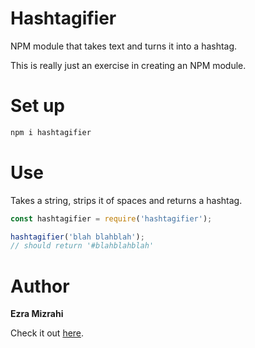 # Hashtagifier
NPM module that takes text and turns it into a hashtag.

This is really just an exercise in creating an NPM module.

# Set up
```bash
npm i hashtagifier
```

# Use
Takes a string, strips it of spaces and returns a hashtag.

```javascript
const hashtagifier = require('hashtagifier');

hashtagifier('blah blahblah');
// should return '#blahblahblah'
```

# Author
**Ezra Mizrahi**

Check it out [here](https://www.npmjs.com/package/hashtagifier).
